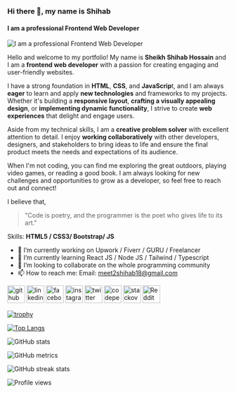 ### Hi there 👋, my name is Shihab
#### I am a professional Frontend Web Developer
![I am a professional Frontend Web Developer](https://media.licdn.com/dms/image/D5616AQGNv2EwcOxKsw/profile-displaybackgroundimage-shrink_350_1400/0/1681418297386?e=1686787200&v=beta&t=uVez6vM482ySOoldm6a0jLMlnFXO2cqqiJSbRPRxZso)

Hello and welcome to my portfolio! My name is **Sheikh Shihab Hossain** and I am a **frontend web developer** with a passion for creating engaging and user-friendly websites.

I have a strong foundation in **HTML**, **CSS**, and **JavaScrip**t, and I am always **eager** to learn and apply **new technologies** and frameworks to my projects. Whether it's building a **responsive layout**, **crafting a visually appealing design**, or **implementing dynamic functionality**, I strive to create **web experiences** that delight and engage users.

Aside from my technical skills, I am a **creative problem solver** with excellent attention to detail. I enjoy **working collaboratively** with other developers, designers, and stakeholders to bring ideas to life and ensure the final product meets the needs and expectations of its audience.

When I'm not coding, you can find me exploring the great outdoors, playing video games, or reading a good book. I am always looking for new challenges and opportunities to grow as a developer, so feel free to reach out and connect!

I believe that, 
>  "Code is poetry, and the programmer is the poet who gives life to its art." 

Skills: **HTML5 / CSS3/ Bootstrap/ JS**

- 🔭 I’m currently working on Upwork / Fiverr / GURU / Freelancer  
- 🌱 I’m currently learning React JS / Node JS / Tailwind / Typescript 
- 👯 I’m looking to collaborate on the whole programming community 
- 📫 How to reach me: Email: meet2shihab18@gmail.com 


[<img src='https://cdn.jsdelivr.net/npm/simple-icons@3.0.1/icons/github.svg' alt='github' height='40'>](https://github.com/iamshihab2020)  [<img src='https://cdn.jsdelivr.net/npm/simple-icons@3.0.1/icons/linkedin.svg' alt='linkedin' height='40'>](https://www.linkedin.com/in/sheikh-shihab-hossain-669b721b2/)  [<img src='https://cdn.jsdelivr.net/npm/simple-icons@3.0.1/icons/facebook.svg' alt='facebook' height='40'>](https://www.facebook.com/iamshihab2019)  [<img src='https://cdn.jsdelivr.net/npm/simple-icons@3.0.1/icons/instagram.svg' alt='instagram' height='40'>](https://www.instagram.com/iamshihab20/)  [<img src='https://cdn.jsdelivr.net/npm/simple-icons@3.0.1/icons/twitter.svg' alt='twitter' height='40'>](https://twitter.com/theshihab2022)  [<img src='https://cdn.jsdelivr.net/npm/simple-icons@3.0.1/icons/codepen.svg' alt='codepen' height='40'>](https://codepen.io/iamshihab2022)  [<img src='https://cdn.jsdelivr.net/npm/simple-icons@3.0.1/icons/stackoverflow.svg' alt='stackoverflow' height='40'>](https://stackoverflow.com/users/17075627/sheikh-shihab-hossain)  [<img src='https://cdn.jsdelivr.net/npm/simple-icons@3.0.1/icons/reddit.svg' alt='Reddit' height='40'>](https://www.reddit.com/user/iamshihab2020)  

[![trophy](https://github-profile-trophy.vercel.app/?username=iamshihab2020)](https://github.com/ryo-ma/github-profile-trophy)

[![Top Langs](https://github-readme-stats.vercel.app/api/top-langs/?username=iamshihab2020)](https://github.com/anuraghazra/github-readme-stats)

![GitHub stats](https://github-readme-stats.vercel.app/api?username=iamshihab2020&show_icons=true)  

![GitHub metrics](https://metrics.lecoq.io/iamshihab2020)  

![GitHub streak stats](https://streak-stats.demolab.com/?user=iamshihab2020)  

![Profile views](https://gpvc.arturio.dev/iamshihab2020)  
